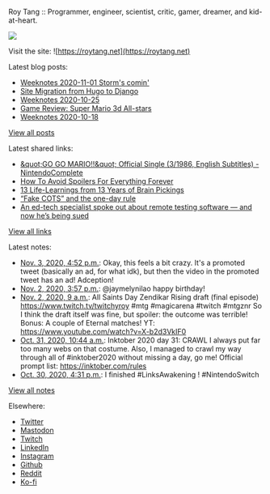 Roy Tang :: Programmer, engineer, scientist, critic, gamer, dreamer, and kid-at-heart.

![](https://roytang.net/static/img/profile.jpg)

Visit the site: ![https://roytang.net](https://roytang.net)

Latest blog posts:

- [Weeknotes 2020-11-01 Storm&#x27;s comin&#x27;](https://roytang.net/2020/11/weeknotes-2020-11-01/)
- [Site Migration from Hugo to Django](https://roytang.net/2020/10/site-migration-to-django/)
- [Weeknotes 2020-10-25](https://roytang.net/2020/10/weeknotes-2020-10-25/)
- [Game Review: Super Mario 3d All-stars](https://roytang.net/2020/10/mario-3d-all-stars/)
- [Weeknotes 2020-10-18](https://roytang.net/2020/10/weeknotes-2020-10-18/)

[View all posts](https://roytang.net/blog)

Latest shared links:

- [&amp;quot;GO GO MARIO!!&amp;quot; Official Single (3/1986, English Subtitles) - NintendoComplete](https://roytang.net/2020/11/quotgo-go-marioquot-official-single-31986-english-subtitles-nintendocomplete/)
- [How To Avoid Spoilers For Everything Forever](https://roytang.net/2020/11/how-to-avoid-spoilers-for-everything-forever/)
- [13 Life-Learnings from 13 Years of Brain Pickings](https://roytang.net/2020/11/13-life-learnings-from-13-years-of-brain-pickings/)
- [“Fake COTS” and the one-day rule](https://roytang.net/2020/10/fake-cots-and-the-one-day-rule/)
- [An ed-tech specialist spoke out about remote testing software — and now he’s being sued](https://roytang.net/2020/10/an-ed-tech-specialist-spoke-out-about-remote-testing-software-and-now-hes-being-sued/)

[View all links](https://roytang.net/links)

Latest notes:

- [Nov. 3, 2020, 4:52 p.m.](https://roytang.net/2020/11/1323669425216606208/): Okay, this feels a bit crazy. It&#x27;s a promoted tweet (basically an ad, for what idk), but then the video in the promoted tweet has an ad! Adception!
- [Nov. 2, 2020, 3:57 p.m.](https://roytang.net/2020/11/1323293273360756736/): @jaymelynilao happy birthday!
- [Nov. 2, 2020, 9 a.m.](https://roytang.net/2020/11/1323188153411424256/): All Saints Day Zendikar Rising draft (final episode) https://www.twitch.tv/twitchyroy #mtg #magicarena #twitch #mtgznr So I think the draft itself was fine, but spoiler: the outcome was terrible! Bonus: A couple of Eternal matches! YT: https://www.youtube.com/watch?v=X-b2d3VkIF0
- [Oct. 31, 2020, 10:44 a.m.](https://roytang.net/2020/10/inktober-31-crawl/): Inktober 2020 day 31: CRAWL I always put far too many webs on that costume. Also, I managed to crawl my way through all of #inktober2020 without missing a day, go me! Official prompt list: https://inktober.com/rules
- [Oct. 30, 2020, 4:31 p.m.](https://roytang.net/2020/10/1322214646221205504/): I finished #LinksAwakening ! #NintendoSwitch

[View all notes](https://roytang.net/notes)

Elsewhere:

- [Twitter](https://twitter.com/roytang)
- [Mastodon](https://mastodon.technology/@roytang)
- [Twitch](https://twitch.tv/twitchyroy)
- [LinkedIn](https://www.linkedin.com/in/roytang)
- [Instagram](https://instagram.com/roytang0400)
- [Github](https://github.com/roytang)
- [Reddit](https://reddit.com/u/hungryroy)
- [Ko-fi](https://ko-fi.com/roytang)